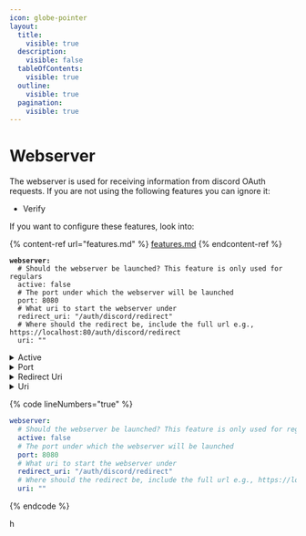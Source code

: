 ```yaml
---
icon: globe-pointer
layout:
  title:
    visible: true
  description:
    visible: false
  tableOfContents:
    visible: true
  outline:
    visible: true
  pagination:
    visible: true
---
```


# Webserver

The webserver is used for receiving information from discord OAuth requests. If you are not using the following features you can ignore it:

* Verify

If you want to configure these features, look into:

{% content-ref url="features.md" %}
[features.md](features.md)
{% endcontent-ref %}

<pre class="language-yaml" data-line-numbers><code class="lang-yaml"><strong>webserver:
</strong>  # Should the webserver be launched? This feature is only used for regulars
  active: false
  # The port under which the webserver will be launched
  port: 8080
  # What uri to start the webserver under
  redirect_uri: "/auth/discord/redirect"
  # Where should the redirect be, include the full url e.g., https://localhost:80/auth/discord/redirect
  uri: ""
</code></pre>

<details>

<summary>Active</summary>

Defines if the webserver should be started

</details>

<details>

<summary>Port</summary>

{% hint style="warning" %}
If you are using docker, make sure to bind the ports correctly in your compose config.
{% endhint %}

The port under which the webserver will be occupying.&#x20;

</details>

<details>

<summary>Redirect Uri</summary>

The uri the webserver will be trying to catch incoming connections from the discord OAuth api from.

</details>

<details>

<summary>Uri</summary>

{% hint style="warning" %}
Make sure  you are including http://, the correct port and the redirect url, exactly as is
{% endhint %}

The full redirect uri. Make sure you use your correct url, port etc. This could look something like this: `http://localhost:8080/auth/discord/redirect`

</details>

{% code lineNumbers="true" %}
```yaml
webserver:
  # Should the webserver be launched? This feature is only used for regulars
  active: false
  # The port under which the webserver will be launched
  port: 8080
  # What uri to start the webserver under
  redirect_uri: "/auth/discord/redirect"
  # Where should the redirect be, include the full url e.g., https://localhost:80/auth/discord/redirect
  uri: ""
```
{% endcode %}

h
